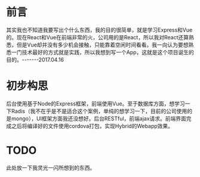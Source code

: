 # 前言
其实我也不知道我要写出个什么东西，我的目的很简单，就是学习Express和Vue的。现在React和Vue在前端非常的火，公司用的是React，所以我对React还算熟悉，但是Vue却并没有多少机会接触，只能靠着空闲时间看看。我一向认为要想熟悉一门技术最好的方式就是实践，所以我想到写一个App，这就是这个项目诞生的目的。-------2017.04.16

# 初步构思
后台使用基于Node的Express框架，前端使用Vue。至于数据库方面，想学习一下Radis（我不在乎是不是适合这个案例，单纯的想学习一下，目前的公司使用的是mongo），UI框架方面我还没想好。后台RESTful，前端ajax请求。前端界面完成之后将编译好的文件使用cordova打包，实现Hybrid的Webapp效果。

# TODO
此处放一下我灵光一闪所想到的东西。

